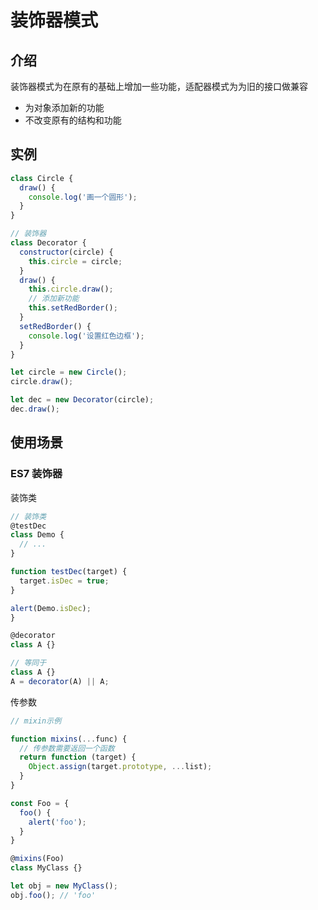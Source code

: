# 装饰器模式

## 介绍

装饰器模式为在原有的基础上增加一些功能，适配器模式为为旧的接口做兼容

- 为对象添加新的功能
- 不改变原有的结构和功能

## 实例

```javascript
class Circle {
  draw() {
    console.log('画一个圆形');
  }
}

// 装饰器
class Decorator {
  constructor(circle) {
    this.circle = circle;
  }
  draw() {
    this.circle.draw();
    // 添加新功能
    this.setRedBorder();
  }
  setRedBorder() {
    console.log('设置红色边框');
  }
}

let circle = new Circle();
circle.draw();

let dec = new Decorator(circle);
dec.draw();
```

## 使用场景

### ES7 装饰器

装饰类

```javascript
// 装饰类
@testDec
class Demo {
  // ...
}

function testDec(target) {
  target.isDec = true;
}

alert(Demo.isDec);
}
```

```javascript
@decorator
class A {}

// 等同于
class A {}
A = decorator(A) || A;
```

传参数

```javascript
// mixin示例

function mixins(...func) {
  // 传参数需要返回一个函数
  return function (target) {
    Object.assign(target.prototype, ...list);
  }
}

const Foo = {
  foo() {
    alert('foo');
  }
}

@mixins(Foo)
class MyClass {}

let obj = new MyClass();
obj.foo(); // 'foo'
```
